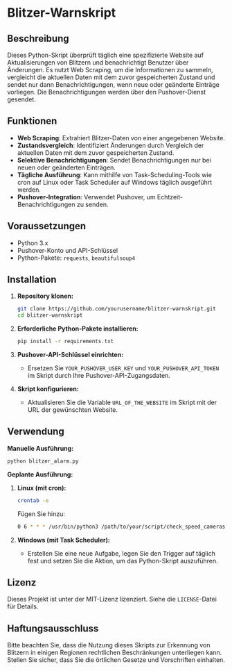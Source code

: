 # Blitzer-Warnskript

## Beschreibung

Dieses Python-Skript überprüft täglich eine spezifizierte Website auf Aktualisierungen von Blitzern und benachrichtigt Benutzer über Änderungen. Es nutzt Web Scraping, um die Informationen zu sammeln, vergleicht die aktuellen Daten mit dem zuvor gespeicherten Zustand und sendet nur dann Benachrichtigungen, wenn neue oder geänderte Einträge vorliegen. Die Benachrichtigungen werden über den Pushover-Dienst gesendet.

## Funktionen

- **Web Scraping**: Extrahiert Blitzer-Daten von einer angegebenen Website.
- **Zustandsvergleich**: Identifiziert Änderungen durch Vergleich der aktuellen Daten mit dem zuvor gespeicherten Zustand.
- **Selektive Benachrichtigungen**: Sendet Benachrichtigungen nur bei neuen oder geänderten Einträgen.
- **Tägliche Ausführung**: Kann mithilfe von Task-Scheduling-Tools wie cron auf Linux oder Task Scheduler auf Windows täglich ausgeführt werden.
- **Pushover-Integration**: Verwendet Pushover, um Echtzeit-Benachrichtigungen zu senden.

## Voraussetzungen

- Python 3.x
- Pushover-Konto und API-Schlüssel
- Python-Pakete: `requests`, `beautifulsoup4`

## Installation

1. **Repository klonen:**

   ```bash
   git clone https://github.com/yourusername/blitzer-warnskript.git
   cd blitzer-warnskript
   ```

2. **Erforderliche Python-Pakete installieren:**

   ```bash
   pip install -r requirements.txt
   ```

3. **Pushover-API-Schlüssel einrichten:**
   - Ersetzen Sie `YOUR_PUSHOVER_USER_KEY` und `YOUR_PUSHOVER_API_TOKEN` im Skript durch Ihre Pushover-API-Zugangsdaten.

4. **Skript konfigurieren:**
   - Aktualisieren Sie die Variable `URL_OF_THE_WEBSITE` im Skript mit der URL der gewünschten Website.

## Verwendung

**Manuelle Ausführung:**

```bash
python blitzer_alarm.py
```

**Geplante Ausführung:**

1. **Linux (mit cron):**

   ```bash
   crontab -e
   ```

   Fügen Sie hinzu:

   ```bash
   0 6 * * * /usr/bin/python3 /path/to/your/script/check_speed_cameras.py
   ```

2. **Windows (mit Task Scheduler):**
   - Erstellen Sie eine neue Aufgabe, legen Sie den Trigger auf täglich fest und setzen Sie die Aktion, um das Python-Skript auszuführen.

## Lizenz

Dieses Projekt ist unter der MIT-Lizenz lizenziert. Siehe die `LICENSE`-Datei für Details.

## Haftungsausschluss

Bitte beachten Sie, dass die Nutzung dieses Skripts zur Erkennung von Blitzern in einigen Regionen rechtlichen Beschränkungen unterliegen kann. Stellen Sie sicher, dass Sie die örtlichen Gesetze und Vorschriften einhalten.

